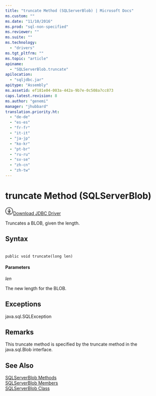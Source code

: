```yaml
---
title: "truncate Method (SQLServerBlob) | Microsoft Docs"
ms.custom: ""
ms.date: "11/10/2016"
ms.prod: "sql-non-specified"
ms.reviewer: ""
ms.suite: ""
ms.technology: 
  - "drivers"
ms.tgt_pltfrm: ""
ms.topic: "article"
apiname: 
  - "SQLServerBlob.truncate"
apilocation: 
  - "sqljdbc.jar"
apitype: "Assembly"
ms.assetid: ef181e04-003a-442a-9b7e-0c508a7cc873
caps.latest.revision: 8
ms.author: "genemi"
manager: "jhubbard"
translation.priority.ht: 
  - "de-de"
  - "es-es"
  - "fr-fr"
  - "it-it"
  - "ja-jp"
  - "ko-kr"
  - "pt-br"
  - "ru-ru"
  - "sv-se"
  - "zh-cn"
  - "zh-tw"
---
```

# truncate Method (SQLServerBlob)
![Download](../../../ssdt/media/download.png)[Download JDBC Driver](http://go.microsoft.com/fwlink/?LinkId=245496)

  Truncates a BLOB, given the length.  
  
## Syntax  
  
```  
  
public void truncate(long len)  
```  
  
#### Parameters  
 *len*  
  
 The new length for the BLOB.  
  
## Exceptions  
 java.sql.SQLException  
  
## Remarks  
 This truncate method is specified by the truncate method in the java.sql.Blob interface.  
  
## See Also  
 [SQLServerBlob Methods](../../../connect/jdbc/reference/sqlserverblob-methods.md)   
 [SQLServerBlob Members](../../../connect/jdbc/reference/sqlserverblob-members.md)   
 [SQLServerBlob Class](../../../connect/jdbc/reference/sqlserverblob-class.md)  
  
  